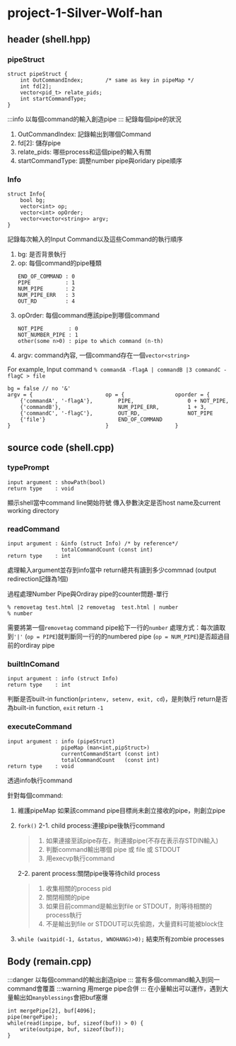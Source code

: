 # project-1-Silver-Wolf-han

## header (shell.hpp)

### pipeStruct
```=cpp
struct pipeStruct {
    int OutCommandIndex;       /* same as key in pipeMap */
    int fd[2];
    vector<pid_t> relate_pids;
    int startCommandType;
}
```
:::info
以每個command的輸入創造pipe
:::
紀錄每個pipe的狀況
1. OutCommandIndex: 記錄輸出到哪個Command
2. fd[2]: 儲存pipe
3. relate_pids: 哪些process和這個pipe的輸入有關
4. startCommandType: 調整number pipe與oridary pipe順序

### Info
```=cpp
struct Info{
    bool bg;
    vector<int> op;
    vector<int> opOrder;
    vector<vector<string>> argv;
}
```
記錄每次輸入的Input Command以及這些Command的執行順序
1. bg: 是否背景執行
2. op: 每個command的pipe種類
    ```=hpp
    END_OF_COMMAND : 0
    PIPE           : 1
    NUM_PIPE       : 2
    NUM_PIPE_ERR   : 3
    OUT_RD         : 4
    ```
4. opOrder: 每個command應該pipe到哪個command
    ```=hpp
    NOT_PIPE        : 0
    NOT_NUMBER_PIPE : 1
    other(some n>0) : pipe to which command (n-th)
    ```
6. argv: command內容, 一個command存在一個`vector<string>`

For example, Input command
`% commandA -flagA | commandB |3 commandC -flagC > file`
```=cpp
bg = false // no '&'
argv = {                       op = {                oporder = {
    {'commandA', '-flagA'},        PIPE,                 0 + NOT_PIPE,
    {'commandB'},                  NUM_PIPE_ERR,         1 + 3,
    {'commandC', '-flagC'},        OUT_RD,               NOT_PIPE
    {'file'}                       END_OF_COMMAND
}                              }                     }
```

## source code (shell.cpp)

### typePrompt
```=cpp
input argument : showPath(bool)
return type    : void
```
顯示shell當中command line開始符號
傳入參數決定是否host name及current working directory

### readCommand
```=cpp
input argument : &info (struct Info) /* by reference*/
                 totalCommandCount (const int)
return type    : int
```
處理輸入argument並存到info當中
return總共有讀到多少commnad (output redirection記錄為1個)

過程處理Number Pipe與Ordiray pipe的counter問題-單行
```=bash
% removetag test.html |2 removetag  test.html | number
% number
```
需要將第一個`removetag` command pipe給下一行的`number`
處理方式：每次讀取到`'|'` (`op = PIPE`)就判斷同一行的的numbered pipe (`op = NUM_PIPE`)是否超過目前的ordiray pipe

### builtInComand
```=cpp
input argument : info (struct Info)
return type    : int
```
判斷是否built-in function(`printenv, setenv, exit, cd`)，是則執行
return是否為built-in function, `exit` return `-1`


### executeCommand
```=cpp
input argument : info (pipeStruct)
                 pipeMap (man<int,pipStruct>)
                 currentCommandStart (const int)
                 totalCommandCount   (const int)
return type    : void
```
透過info執行command
 
針對每個command:
1. 維護pipeMap
    如果該command pipe目標尚未創立接收的pipe，則創立pipe

2. `fork()`
   2-1. child process:連接pipe後執行command
   > 1. 如果連接至該pipe存在，則連接pipe(不存在表示存STDIN輸入)
   > 2. 判斷command輸出哪個 pipe 或 file 或 STDOUT 
   > 3. 用execvp執行command
       
   2-2. parent process:關閉pipe後等待child process 
   > 1. 收集相關的process pid
   > 2. 關閉相關的pipe
   > 3. 如果目前command是輸出到file or STDOUT，則等待相關的process執行
   > 4. 不是輸出到file or STDOUT可以先偷跑，大量資料可能被block住

3. `while (waitpid(-1, &status, WNOHANG)>0);`
    結束所有zombie processes
    
## Body (remain.cpp)
:::danger
以每個command的輸出創造pipe
:::
當有多個command輸入到同一command會覆蓋
:::warning
用merge pipe合併
:::
在小量輸出可以運作，遇到大量輸出如`manyblessings`會把buf塞爆
```=cpp
int mergePipe[2], buf[4096];
pipe(mergePipe);
while(read(inpipe, buf, sizeof(buf)) > 0) {
    write(outpipe, buf, sizeof(buf));
}
```
